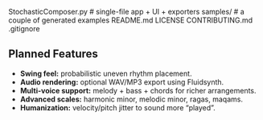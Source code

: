 StochasticComposer.py   # single-file app + UI + exporters
samples/                # a couple of generated examples
README.md
LICENSE
CONTRIBUTING.md
.gitignore


## Planned Features
- **Swing feel:** probabilistic uneven rhythm placement.
- **Audio rendering:** optional WAV/MP3 export using Fluidsynth.
- **Multi-voice support:** melody + bass + chords for richer arrangements.
- **Advanced scales:** harmonic minor, melodic minor, ragas, maqams.
- **Humanization:** velocity/pitch jitter to sound more “played”.
